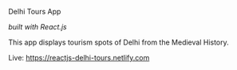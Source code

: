 Delhi Tours App

*built with React.js*

This app displays tourism spots of Delhi from the Medieval History.

Live: https://reactjs-delhi-tours.netlify.com
